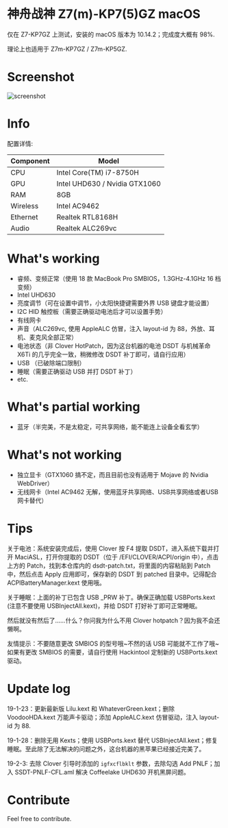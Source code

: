# 神舟战神 Z7(m)-KP7(5)GZ macOS

仅在 Z7-KP7GZ 上测试，安装的 macOS 版本为 10.14.2；完成度大概有 98%.

理论上也适用于 Z7m-KP7GZ / Z7m-KP5GZ.

# Screenshot

![screenshot](https://wx2.sinaimg.cn/large/9f1137b1gy1fzgszolhkqj21hc0u0ap2.jpg)

# Info

配置详情:

| Component | Model |
|--|--|
| CPU | Intel Core(TM) i7-8750H | 
| GPU | Intel UHD630 / Nvidia GTX1060
| RAM | 8GB |
| Wireless | Intel AC9462 |
| Ethernet | Realtek RTL8168H |
| Audio | Realtek ALC269vc |

# What's working

- 睿频、变频正常（使用 18 款 MacBook Pro SMBIOS，1.3GHz-4.1GHz 16 档变频）
- Intel UHD630
- 亮度调节（可在设置中调节，小太阳快捷键需要外界 USB 键盘才能设置）
- I2C HID 触控板（需要正确驱动电池后才可以设置手势）
- 有线网卡
- 声音（ALC269vc, 使用 AppleALC 仿冒，注入 layout-id 为 88，外放、耳机、麦克风全部正常）
- 电池状态（非 Clover HotPatch，因为这台机器的电池 DSDT 与机械革命 X6Ti 的几乎完全一致，稍微修改 DSDT 补丁即可，请自行应用）
- USB （已破除端口限制）
- 睡眠（需要正确驱动 USB 并打 DSDT 补丁）
- etc.

# What's partial working

- 蓝牙（半完美，不是太稳定，可共享网络，能不能连上设备全看玄学）

# What's not working

- 独立显卡（GTX1060 搞不定，而且目前也没有适用于 Mojave 的 Nvidia WebDriver）
- 无线网卡（Intel AC9462 无解，使用蓝牙共享网络、USB共享网络或者USB网卡替代）

# Tips

关于电池：系统安装完成后，使用 Clover 按 F4 提取 DSDT，进入系统下载并打开 MaciASL，打开你提取的 DSDT（位于 /EFI/CLOVER/ACPI/origin 中），点击上方的 Patch，找到本仓库内的 dsdt-patch.txt，将里面的内容粘贴到 Patch 中，然后点击 Apply 应用即可，保存新的 DSDT 到 patched 目录中。记得配合 ACPIBatteryManager.kext 使用哦。

关于睡眠：上面的补丁已包含 USB _PRW 补丁。确保正确加载 USBPorts.kext (注意不要使用 USBInjectAll.kext)，并给 DSDT 打好补丁即可正常睡眠。

然后就没有然后了……什么？你问我为什么不用 Clover hotpatch？因为我不会还懒啊。

友情提示：不要随意更改 SMBIOS 的型号哦~不然的话 USB 可能就不工作了哦~如果有更改 SMBIOS 的需要，请自行使用 Hackintool 定制新的 USBPorts.kext 驱动。

# Update log

19-1-23：更新最新版 Lilu.kext 和 WhateverGreen.kext；删除 VoodooHDA.kext 万能声卡驱动；添加 AppleALC.kext 仿冒驱动，注入 layout-id 为 88.

19-1-28：删除无用 Kexts；使用 USBPorts.kext 替代 USBInjectAll.kext；修复睡眠。至此除了无法解决的问题之外，这台机器的黑苹果已经接近完美了。

19-2-3: 去除 Clover 引导时添加的 `igfxcflbklt` 参数，去除勾选 Add PNLF；加入 SSDT-PNLF-CFL.aml 解决 Coffeelake UHD630 开机黑屏问题。

# Contribute

Feel free to contribute.